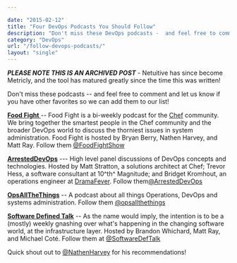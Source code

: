 ```yaml
---

date: "2015-02-12"
title: "Four DevOps Podcasts You Should Follow"
description: "Don't miss these DevOps podcasts -  and feel free to comment and let us know if you have other favorites so we can add them to our list!"
category: "DevOps"
url: "/follow-devops-podcasts/"
layout: "single"
---
```

***PLEASE NOTE THIS IS AN ARCHIVED POST*** - Netuitive has since become Metricly, and the tool has matured greatly since the time this was written!

Don't miss these podcasts --  and feel free to comment and let us know if you have other favorites so we can add them to our list!

[**Food Fight** ](http://foodfightshow.org/) -- Food Fight is a bi-weekly podcast for the [Chef](https://supermarket.chef.io/) community. We bring together the smartest people in the Chef community and the broader DevOps world to discuss the thorniest issues in system administration.  Food Fight is hosted by Bryan Berry, Nathen Harvey, and Matt Ray.   Follow them [@FoodFightShow](https://twitter.com/foodfightshow)

[**ArrestedDevOps**](https://www.arresteddevops.com/) --- High level panel discussions of DevOps concepts and technologies.  Hosted by Matt Stratton, a solutions architect at Chef; Trevor Hess, a software consultant at 10^th^ Magnitude; and Bridget Kromhout, an operations engineer at [DramaFever](https://www.dramafever.com/).  Follow them[@ArrestedDevOps](https://twitter.com/ArrestedDevOps)

[**OpsAllTheThings**](https://www.opsallthethings.com/) -- A podcast about all things Operations, DevOps and systems administration.  Follow them [@opsallthethings](https://twitter.com/opsallthethings)

[**Software Defined Talk**](https://cote.io/podcasts/sdt/) -- As the name would imply, the intention is to be a (mostly) weekly gnashing over what's happening in the changing software world, at the infrastructure layer.  Hosted by Brandon Whichard, Matt Ray, and Michael Coté.  Follow them at [@SoftwareDefTalk](https://twitter.com/SoftwareDefTalk)

Quick shout out to [@NathenHarvey](https://twitter.com/nathenharvey) for his recommendations!
